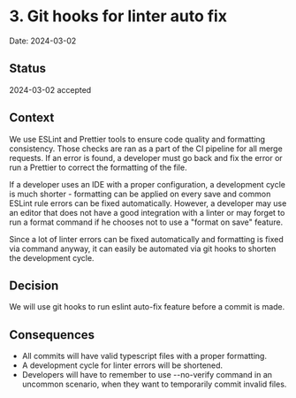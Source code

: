 # 3. Git hooks for linter auto fix

Date: 2024-03-02

## Status

2024-03-02 accepted

## Context

We use ESLint and Prettier tools to ensure code quality and formatting consistency. Those checks are ran as a part of the CI pipeline for all merge requests. If an error is found, a developer must go back and fix the error or run a Prettier to correct the formatting of the file.

If a developer uses an IDE with a proper configuration, a development cycle is much shorter - formatting can be applied on every save and common ESLint rule errors can be fixed automatically. However, a developer may use an editor that does not have a good integration with a linter or may forget to run a format command if he chooses not to use a "format on save" feature.

Since a lot of linter errors can be fixed automatically and formatting is fixed via command anyway, it can easily be automated via git hooks to shorten the development cycle.

## Decision

We will use git hooks to run eslint auto-fix feature before a commit is made.

## Consequences

- All commits will have valid typescript files with a proper formatting.
- A development cycle for linter errors will be shortened.
- Developers will have to remember to use --no-verify command in an uncommon scenario, when they want to temporarily commit invalid files.
